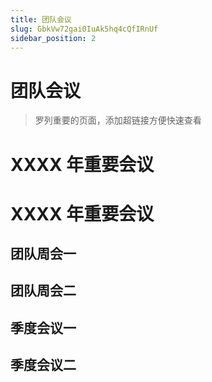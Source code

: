 ```yaml
---
title: 团队会议
slug: GbkVw72gai0IuAk5hq4cQfIRnUf
sidebar_position: 2
---
```



# 团队会议

> 罗列重要的页面，添加超链接方便快速查看

# XXXX 年重要会议

# XXXX 年重要会议

## 团队周会一

## 团队周会二

## 季度会议一

## 季度会议二

